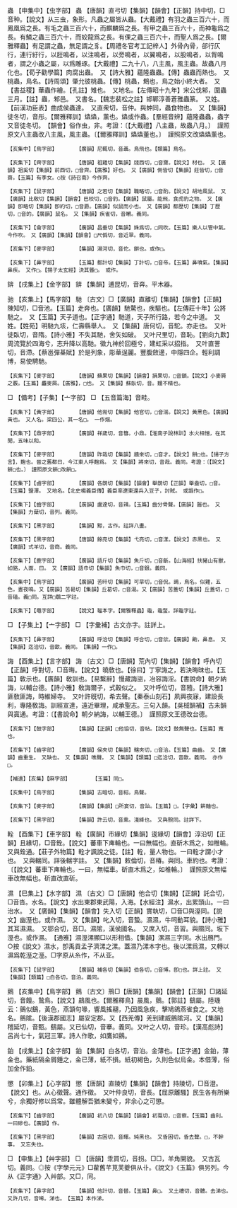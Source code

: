 <!-- { "loadSidebar": true } -->
蟲	【申集中】【虫字部】	蟲	【唐韻】直弓切【集韻】【韻會】【正韻】持中切，□音种。【說文】从三虫，象形。凡蟲之屬皆从蟲。【大戴禮】有羽之蟲三百六十，而鳳凰爲之長。有毛之蟲三百六十，而麒麟爲之長。有甲之蟲三百六十，而神龜爲之長。有鱗之蟲三百六十，而蛟龍爲之長。有倮之蟲三百六十，而聖人爲之長。【爾雅釋蟲】有足謂之蟲，無足謂之豸。【周禮冬官考工記梓人】外骨內骨，郤行仄行，連行紆行，以脰鳴者，以注鳴者，以旁鳴者，以翼鳴者，以股鳴者，以胷鳴者，謂之小蟲之屬，以爲雕琢。【大戴禮】二九十八，八主風，風主蟲。故蟲八月化也。【荀子勸學篇】肉腐出蟲。　又【詩大雅】蘊隆蟲蟲。【傳】蟲蟲而熱也。　又桃蟲，鳥名。【詩周頌】肇允彼桃蟲。【傳】桃蟲，鷦也，鳥之始小終大者。　又【書益稷】華蟲作繪。【孔註】雉也。　又地名。【左傳昭十九年】宋公伐邾，圍蟲三月。【註】蟲，邾邑。　又書名。【魏志裴松之註】邯鄲淳善蒼雅蟲篆。　又姓。【前漢功臣表】曲成侯蟲達。　又直衆切，音仲。與蚛同，蟲食物也。　又【集韻】徒冬切，音彤。【爾雅釋訓】爞爞，薰也。爞或作蟲。【羣經音辨】蘊隆蟲蟲，蟲字又音徒冬切。　【韻會】俗作虫，非。考證：〔【大戴禮】八主蟲，故蟲八月。〕　謹照原文八主蟲改八主風，風主蟲。〔【爾雅釋訓】爞爞董也。〕　謹照原文改爞爞薰也。 

	【亥集中】【鳥字部】		【廣韻】尼輒切，音聶。鳥飛也。【類篇】鳥名。

	【亥集下】【齊字部】		【唐韻】祖雞切【集韻】牋西切，□音齎。【說文】材也。　又【廣韻】祖奚切【集韻】前西切，□音齊。【廣雅】好也。　又【廣韻】側皆切【集韻】莊皆切，□音齋。【玉篇】有季女。○按《詩召南》今作齊。

	【亥集下】【鼠字部】		【唐韻】之若切【集韻】職略切，□音酌。【說文】胡地風鼠。　又【廣韻】比敎切【集韻】【韻會】巴校切，□音豹。【廣韻】鼠屬。能飛，食虎豹之物。　又【廣韻】卽略切【集韻】卽約切，□音爵。【廣韻】似鼠而小也。　又【廣韻】都歷切【集韻】丁歷切，□音的。【廣韻】鼠名。　又【集韻】疾雀切，音皭。義同。

	【亥集下】【龠字部】		【廣韻】昌垂切【集韻】姝爲切，□同吹。【玉篇】樂人以管中氣。今作吹。　又【廣韻】【集韻】【韻會】□尺僞切，音近翠。義同。

	【亥集下】【麥字部】		【集韻】湯河切，音佗。餠也。或作□。

	【亥集下】【鼻字部】		【玉篇】都計切【集韻】丁計切，□音帝。【玉篇】鼻噴氣。【集韻】鼻疾。　又作□。【揚子太玄經】決其聾□。　或作。

錛	【戌集上】【金字部】	錛	【集韻】逋昆切，音奔。平木器。

驰	【亥集上】【馬字部】	馳	〔古文〕□【廣韻】直離切【集韻】【韻會】【正韻】陳知切，□音池。【玉篇】走奔也。【廣韻】馳騖也，疾驅也。【左傳莊十年】公將馳之。　又【玉篇】天子道也。【正字通】馳道，天子所行路，若今之中道。　又姓。【姓苑】明馳九垓，仁壽縣舉人。　又【集韻】唐何切，音駝。亦走也。　又叶徒臥切，音隋。【詩小雅】不失其馳，舍矢如破。　又叶尺里切，音恥。【劉向九歎】周流覽於四海兮，志升降以高馳。徵九神於回極兮，建虹采以招指。　又叶直詈切，音滯。【蔡邕彈棊賦】於是列象，彫華逞麗。豐腹斂邊，中隱四企。輕利調博，易使騁馳。

	【亥集下】【麥字部】		【唐韻】蘇果切【集韻】【韻會】損果切，□音鎖。【說文】小麥屑之覈。【玉篇】麤麥屑。【廣雅】，□也。　又【集韻】蘇臥切，音。麵不精也。

□	【備考】【子集】【亠字部】	□	【五音篇海】音畦。

	【亥集下】【黃字部】		【唐韻】他耑切【集韻】他官切，□音湍。【說文】黃黑色。【廣韻】黃也。　又人名。梁四公，其一名□。　一作煓。

	【亥集下】【鼎字部】		【廣韻】祥歲切，音篲。小鼎。【淮南子說林訓】水火相憎，在其閒，五味以和。

	【亥集下】【麥字部】		【唐韻】昨哉切【集韻】牆來切，□音才。【說文】餠□也。【揚子方言】，麴也。晉之舊都曰，今江東人呼麴爲。　又【集韻】將來切，音哉。義同。考證：〔【說文】餠□也。〕　謹照原文餠□改餠□。 

	【亥集下】【鹵字部】		【廣韻】各朗切【集韻】【韻會】舉朗切【正韻】舉盎切，□音。【玉篇】鹽澤。　又地名。【北史楊義臣傳】義臣率遼東還兵入豆子，討賊。　或譌作□。

	【亥集下】【齒字部】		【廣韻】盧達切，音辣。【玉篇】齒分骨聲。【廣韻】齧也。　又【集韻】力蘖切，音列。義同。

	【亥集下】【黑字部】		【集韻】黥，古作。註詳八畫。

	【亥集下】【黑字部】		【唐韻】餘亮切【集韻】弋亮切，□音漾。【說文】赤黑也。　又【廣韻】式羊切，音商。義同。

	【亥集下】【鹿字部】		【廣韻】語斤切【集韻】魚斤切，□音齗。【山海經】扶豬山有獸，如貉，人面，曰。　又【廣韻】語巾切【集韻】魚巾切，□音銀。義同。

	【亥集中】【鳥字部】		【廣韻】苦旰切【集韻】可旱切，□音侃。鴡，鳥名。似雞，五色，晝夜鳴。又【廣韻】苦曷切【集韻】丘葛切，□音渴。又【廣韻】苦蓋切【集韻】丘蓋切，□音磕。義□同。互詳□鶡二字註。

	【亥集下】【黽字部】		【說文】鼅本字。【爾雅釋蟲】鼄，鼄蝥。詳鼄字註。

□	【子集上】【亠字部】	□	【字彙補】古文亦字。註詳上。

	【亥集下】【鼻字部】		【廣韻】呼洽切【集韻】呼合切，□音欱。【廣韻】齁，鼻息。　又【集韻】迄洽切，音歃。義同。　【集韻】一作□。

誨	【酉集上】【言字部】	誨	〔古文〕□【唐韻】荒內切【集韻】【韻會】呼內切【正韻】呼對切，□音晦。【說文】曉敎也。【徐曰】丁寧誨之，若決晦昧也。【玉篇】敎示也。【廣韻】敎訓也。【易繫辭】慢藏誨盜，冶容誨淫。【書說命】朝夕納誨，以輔台德。【詩小雅】敎誨爾子，式穀似之。　又叶呼位切，音豷。【詩大雅】匪敎匪誨，時維婦寺。　又叶許旣切，希去聲。【秦泰山刻石】夙興夜寐，建設長利，專隆敎誨。訓經宣達，遠近畢理，咸承聖志。三句入韻。【吳棫韻補】古未韻與寘通。考證：〔【書說命】朝夕納誨，以輔王德。〕　謹照原文王德改台德。 

	【亥集下】【鼓字部】		【集韻】【正韻】□他協切，音帖。【說文】鼓無聲也。【玉篇】寬也。

	【亥集下】【齒字部】		【廣韻】侯夾切【集韻】轄夾切，□音洽。【玉篇】曲齒。　又【廣韻】齒重生。　又缺也。　又【集韻】噍聲。　又【集韻】【類篇】□迄洽切，音歃。義同。　亦作□。

	【補遺】【亥集】【麻字部】		【玉篇】同□。

	【亥集中】【鳥字部】		【集韻】古暗切，音紺。鳥聲。

	【亥集下】【麥字部】		【廣韻】【集韻】□所宴切，音訕。【玉篇】□。【字彙】餠麯也。

	【亥集下】【黑字部】		【集韻】許云切，音熏。淺絳也。　又與黦同。註詳下。

輇	【酉集下】【車字部】	輇	【廣韻】市緣切【集韻】逡緣切【韻會】淳沿切【正韻】且緣切，□音銓。【說文】蕃車下庳輪也。一曰無幅也。直斫木爲之，如椎輪。　又與銓通。【莊子外物篇】輇才諷說之徒。【註】輇，量人物也。一曰輇才謂小才也。　又與輲同。詳後輲字註。　又【集韻】敕倫切，音椿。與同。車約也。考證：〔【說文】蕃車下庳輪也。一曰，無幅車。斫直木爲之，如椎輪。〕　謹照原文無幅車改無幅也。斫直改直斫。 

濕	【巳集上】【水字部】	濕	〔古文〕□【唐韻】他合切【集韻】【正韻】託合切，□音沓。水名。【說文】水出東郡東武陽，入海。【水經注】濕水，出累頭山。一曰治水。　又【廣韻】【集韻】【韻會】失入切【正韻】實執切，□音□與溼同。【說文】幽溼也。或作濕。　又【集韻】叱入切，音蟄。濕濕，牛呞動耳貌。【詩小雅】其耳濕濕。　又鄂合切，音□。濕隂，漢侯國名。　又席入切，音習。與隰同。坂下溼也。或作濕。　【通雅】濕溼漯顯□以形相借。【集韻】漯濕三字同。水出鴈門。○按《說文》濕水，卽禹貢孟子濟漯之漯。蓋濕乃漯本字也。後以漯爲濕，又轉以濕爲乾溼之溼。□字原从糸作，不从亚。

	【亥集下】【鼠字部】		【廣韻】補各切【集韻】伯各切，□音博。卽□也。詳上註。　又【集韻】【類篇】□白各切，音泊。義同。

鸇	【亥集中】【鳥字部】	鸇	〔古文〕鳽□【唐韻】【集韻】【韻會】【正韻】□諸延切，音饘。鷙鳥。【說文】鷐風也。【爾雅釋鳥】晨風，鸇。【郭註】鷂屬。陸璣云：鸇似鷂，黃色，燕頷句喙，響風搖翮，乃因風急疾，擊鳩鴿燕雀食之。又地名。鸇隂。【後漢郡國志】屬安定郡。又【西羌傳】羌到建威鸇隂河。又【集韻】稽延切，音甄。鷂屬。又已仙切，音搴。義同。又叶之人切，音珍。【漢高彪詩】呂尚七十，氣冠三軍。詩人作歌，如鷹如鸇。

鉑	【戌集上】【金字部】	鉑	【集韻】白各切，音泊。金薄也。【正字通】金鉑，薄金也。藥紙隔金屑錘之，金已薄，紙不損。紙初褐色，久則色似烏金。本借薄，俗加金作鉑。

懲	【卯集上】【心字部】	懲	【唐韻】直陵切【集韻】【韻會】持陵切，□音澄。【說文】也。从心徵聲。通作徵。　又叶仲良切，音長。【屈原離騷】民生各有所樂兮，余獨好修以爲常。雖體解吾猶未變兮，非余心之可懲。

	【亥集下】【齒字部】		【廣韻】初八切【集韻】【韻會】初戛切，□音察。【玉篇】齒利。一曰磣也。【廣韻】作。

	【亥集下】【黑字部】		【集韻】古困切，音睴。純黑也。　又昏困切，昏去聲。□，不幹事。　又忘失也。

□	【申集上】【艸字部】	□	【唐韻】乖買切，音拐。□□，羊角開貌。　又古瓦切。義同。◎按《字學元元》□雚舊芊莧芙夔俱从卝。《說文》《玉篇》俱另列。今从《正字通》入艸部。又□，同。

	【亥集下】【鼻字部】		【集韻】他計切，音替。【玉篇】鼻□。　又土禮切，音體。去涕也。　又許几切，音唏。涕也。　【玉篇】本作涕。

